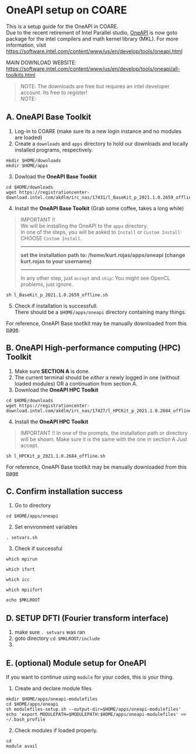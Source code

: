 # OneAPI setup on COARE

This is a setup guide for the OneAPI in COARE.  
Due to the recent retirement of Intel Parallel studio, [OneAPI](https://software.intel.com/content/www/us/en/develop/tools/oneapi.html) is now goto package for the intel compilers and math kernel library (MKL).
For more information, visit https://software.intel.com/content/www/us/en/develop/tools/oneapi.html

MAIN DOWNLOAD WEBSITE: https://software.intel.com/content/www/us/en/develop/tools/oneapi/all-toolkits.html

> NOTE: The downloads are free but requires an intel developer account. Its free to register!  
> NOTE: 


## A. OneAPI Base Toolkit

1. Log-in to COARE (make sure its a new login instance and no modules are loaded)
2. Create a `downloads` and `apps` directory to hold our downloads and locally installed programs, respectively.  
```
mkdir $HOME/downloads
mkdir $HOME/apps
```
3. Dowload the **OneAPI Base Toolkit**
```
cd $HOME/downloads
wget https://registrationcenter-download.intel.com/akdlm/irc_nas/17431/l_BaseKit_p_2021.1.0.2659_offline.sh
```
4. Install the **OneAPI Base Toolkit** (Grab some coffee, takes a long while)
> IMPORTANT !!   
> We will be installing the OneAPI to the `apps` directory.  
> In one of the steps, you will be asked to `Install` or `Custom Install`: CHOOSE `Custom Install`.
> - - - - - - - - - - - - - - - - - - - - - - - - - - - - - - - - - - - - - - - - - - - - - - - - - - - - - -
>
> **set the installation path to:    /home/kurt.rojas/apps/oneapi     (change kurt.rojas to your username)**
>
> - - - - - - - - - - - - - - - - - - - - - - - - - - - - - - - - - - - - - - - - - - - - - - - - - - - - - -
> In any other step, just `accept` and `skip`: You might see OpenCL problems, just ignore.  
```
sh l_BaseKit_p_2021.1.0.2659_offline.sh
```
5. Check if installation is successfull.  
There should be a `$HOME/apps/oneapi` directory containing many things. 

For reference, OneAPI Base tootlkit may be manually downloaded from this [page](https://software.intel.com/content/www/us/en/develop/tools/oneapi/base-toolkit/download.html).

## B. OneAPI High-performance computing (HPC) Toolkit

1. Make sure **SECTION A** is done.
2. The current terminal should be *either* a newly logged in one (without loaded modules) OR a continuation from section A. 
3. Download the **OneAPI HPC Toolkit**
```
cd $HOME/downloads
wget https://registrationcenter-download.intel.com/akdlm/irc_nas/17427/l_HPCKit_p_2021.1.0.2684_offline.sh 
```
4. Install the **OneAPI HPC Toolkit**
> IMPORTANT !!
> In one of the prompts, the installation path or directory will be shown.
> Make sure it is the same with the one in section A
> Just accept.
```
sh l_HPCKit_p_2021.1.0.2684_offline.sh
```

For reference, OneAPI Base tootlkit may be manually downloaded from this [page](https://software.intel.com/content/www/us/en/develop/tools/oneapi/hpc-toolkit/download.html)

## C. Confirm installation success
1. Go to directory
```
cd $HOME/apps/oneapi
```
2. Set environment variables
```
. setvars.sh
```
3. Check if successful
```
which mpirun

which ifort

which icc

which mpiifort

echo $MKLROOT
```

## D. SETUP DFTI (Fourier transform interface)
1. make sure `. setvars` was ran
2. goto directory `cd $MKLROOT/include`
3. 



## E. (optional) Module setup for OneAPI
If you want to continue using `module` for your codes, this is your thing.  
1. Create and declare module files
```
mkdir $HOME/apps/oneapi-modulefiles
cd $HOME/apps/oneapi
sh modulefiles-setup.sh --output-dir=$HOME/apps/oneapi-modulefiles'
echo 'export MODULEPATH=$MODULEPATH:$HOME/apps/oneapi-modulefiles' >> ~/.bash_profile
```
2. Check modules if loaded properly. 
```
cd 
module avail
```
  

